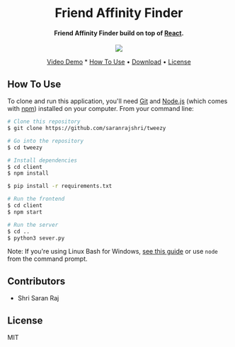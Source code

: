 <h1 align="center">
  Friend Affinity Finder
  <br>
</h1>

<h4 align="center">Friend Affinity Finder build on top of <a href="http://reactjs.org" target="_blank">React</a>.</h4>

<div align="center">
<img src="https://data.apksum.com/a4/com.alpha.newcontacts/6.1.2/icon.png" />
</div>

<p align="center">
  <a href="https://youtu.be/0dc1Fh-vWdU">Video Demo</a> *
  <a href="#how-to-use">How To Use</a> •
  <a href="#download">Download</a> •
  <a href="#license">License</a>
</p>



## How To Use

To clone and run this application, you'll need [Git](https://git-scm.com) and [Node.js](https://nodejs.org/en/download/) (which comes with [npm](http://npmjs.com)) installed on your computer. From your command line:

```bash
# Clone this repository
$ git clone https://github.com/saranrajshri/tweezy

# Go into the repository
$ cd tweezy

# Install dependencies
$ cd client
$ npm install

$ pip install -r requirements.txt

# Run the frontend
$ cd client
$ npm start

# Run the server
$ cd ..
$ python3 sever.py
```

Note: If you're using Linux Bash for Windows, [see this guide](https://www.howtogeek.com/261575/how-to-run-graphical-linux-desktop-applications-from-windows-10s-bash-shell/) or use `node` from the command prompt.

## Contributors

- Shri Saran Raj


## License

MIT
